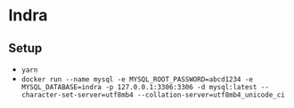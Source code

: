 # Indra

## Setup

- `yarn`
- `docker run --name mysql -e MYSQL_ROOT_PASSWORD=abcd1234 -e MYSQL_DATABASE=indra -p 127.0.0.1:3306:3306 -d mysql:latest --character-set-server=utf8mb4 --collation-server=utf8mb4_unicode_ci`
